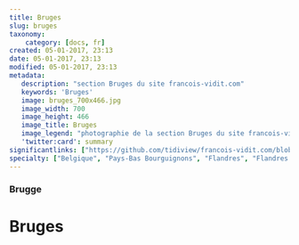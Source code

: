 ```yaml
---
title: Bruges
slug: bruges
taxonomy:
    category: [docs, fr]
created: 05-01-2017, 23:13
date: 05-01-2017, 23:13
modified: 05-01-2017, 23:13
metadata:
   description: "section Bruges du site francois-vidit.com"
   keywords: 'Bruges'
   image: bruges_700x466.jpg
   image_width: 700
   image_height: 466
   image_title: Bruges
   image_legend: "photographie de la section Bruges du site francois-vidit.com"
   'twitter:card': summary
significantlinks: ["https://github.com/tidiview/francois-vidit.com/blob/develop/user/sites/docs/pages/01.home/05.bruges/chapter.fr.md"]
specialty: ["Belgique", "Pays-Bas Bourguignons", "Flandres", "Flandres Occidentale", "Bruges"]
---
```

### Brugge

# Bruges